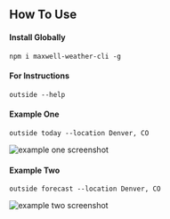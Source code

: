## How To Use

#### Install Globally
`npm i maxwell-weather-cli -g` 

#### For Instructions 
`outside --help`

#### Example One
`outside today --location Denver, CO`

![example one screenshot](https://i.imgur.com/IwasEVY.png)

#### Example Two
`outside forecast --location Denver, CO`

![example two screenshot](https://i.imgur.com/6tBtmn2.png)
